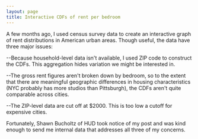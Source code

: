 ```yaml
---
layout: page 
title: Interactive CDFs of rent per bedroom 
---
```


A few months ago, I used census survey data to create an interactive
graph of rent distributions in American urban areas. Though useful, the
data have three major issues:

--Because household-level data isn't available, I used ZIP code to
construct the CDFs. This aggregation hides variation we might be
interested in. 

--The gross rent figures aren't broken down by bedroom,
so to the extent that there are meaningful geographic differences in
housing characteristics (NYC probably has more studios than Pittsburgh),
the CDFs aren't quite comparable across cities. 

--The ZIP-level data are cut off at $2000. This is too low a cutoff for expensive cities.

Fortunately, Shawn Bucholtz of HUD took notice of my post and was kind enough to send me internal data that addresses all three of my concerns. 